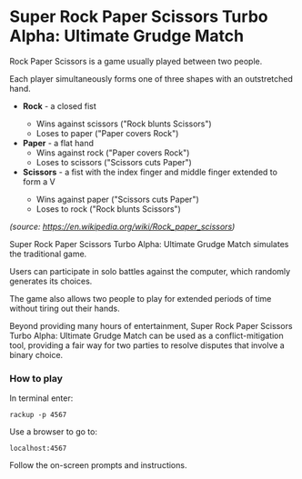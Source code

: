 # Super Rock Paper Scissors Turbo Alpha: Ultimate Grudge Match

Rock Paper Scissors is a game usually played between two people.

Each player simultaneously forms one of three shapes with an outstretched hand.

<ul>
<li><strong>Rock</strong> - a closed fist</li>
<ul><li>Wins against scissors ("Rock blunts Scissors")</li>
<li>Loses to paper ("Paper covers Rock")</li></ul>
<li><strong>Paper</strong> - a flat hand
<ul><li>Wins against rock ("Paper covers Rock")</li>
<li>Loses to scissors ("Scissors cuts Paper")</li></ul>
<li><strong>Scissors</strong> - a fist with the index finger and middle finger extended to form a V</li>
<ul><li>Wins against paper ("Scissors cuts Paper")</li>
<li>Loses to rock ("Rock blunts Scissors")</li></ul>
</ul>

<i>(source: https://en.wikipedia.org/wiki/Rock_paper_scissors)</i>

Super Rock Paper Scissors Turbo Alpha: Ultimate Grudge Match simulates the traditional game.

Users can participate in solo battles against the computer, which randomly generates its choices.

The game also allows two people to play for extended periods of time without tiring out their hands.

Beyond providing many hours of entertainment, Super Rock Paper Scissors Turbo Alpha: Ultimate Grudge Match can be used as a conflict-mitigation tool, providing a fair way for two parties to resolve disputes that involve a binary choice.

<h3>How to play</h3>

In terminal enter:

```
rackup -p 4567

```

Use a browser to go to:

```
localhost:4567
```

Follow the on-screen prompts and instructions.
